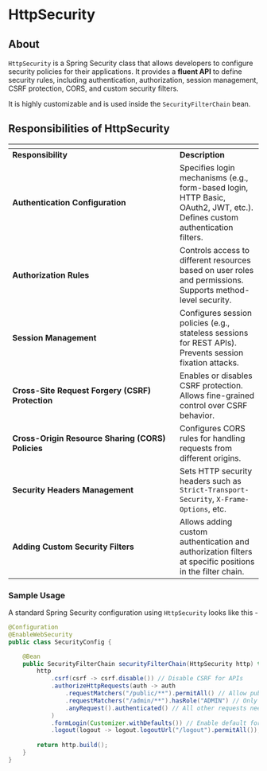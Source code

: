 # HttpSecurity

## About

`HttpSecurity` is a Spring Security class that allows developers to configure security policies for their applications. It provides a **fluent API** to define security rules, including authentication, authorization, session management, CSRF protection, CORS, and custom security filters.

It is highly customizable and is used inside the `SecurityFilterChain` bean.

## **Responsibilities of HttpSecurity**

<table data-header-hidden data-full-width="true"><thead><tr><th width="321"></th><th></th></tr></thead><tbody><tr><td><strong>Responsibility</strong></td><td><strong>Description</strong></td></tr><tr><td><strong>Authentication Configuration</strong></td><td>Specifies login mechanisms (e.g., form-based login, HTTP Basic, OAuth2, JWT, etc.).<br>Defines custom authentication filters.</td></tr><tr><td><strong>Authorization Rules</strong></td><td>Controls access to different resources based on user roles and permissions.<br>Supports method-level security.</td></tr><tr><td><strong>Session Management</strong></td><td>Configures session policies (e.g., stateless sessions for REST APIs).<br>Prevents session fixation attacks.</td></tr><tr><td><strong>Cross-Site Request Forgery (CSRF) Protection</strong></td><td>Enables or disables CSRF protection.<br>Allows fine-grained control over CSRF behavior.</td></tr><tr><td><strong>Cross-Origin Resource Sharing (CORS) Policies</strong></td><td>Configures CORS rules for handling requests from different origins.</td></tr><tr><td><strong>Security Headers Management</strong></td><td>Sets HTTP security headers such as <code>Strict-Transport-Security</code>, <code>X-Frame-Options</code>, etc.</td></tr><tr><td><strong>Adding Custom Security Filters</strong></td><td>Allows adding custom authentication and authorization filters at specific positions in the filter chain.</td></tr></tbody></table>

### **Sample Usage**

A standard Spring Security configuration using `HttpSecurity` looks like this -&#x20;

```java
@Configuration
@EnableWebSecurity
public class SecurityConfig {

    @Bean
    public SecurityFilterChain securityFilterChain(HttpSecurity http) throws Exception {
        http
            .csrf(csrf -> csrf.disable()) // Disable CSRF for APIs
            .authorizeHttpRequests(auth -> auth
                .requestMatchers("/public/**").permitAll() // Allow public access
                .requestMatchers("/admin/**").hasRole("ADMIN") // Only ADMIN can access
                .anyRequest().authenticated() // All other requests need authentication
            )
            .formLogin(Customizer.withDefaults()) // Enable default form-based login
            .logout(logout -> logout.logoutUrl("/logout").permitAll()); // Custom logout settings
        
        return http.build();
    }
}
```



